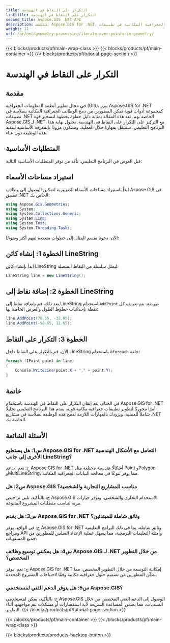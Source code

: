 ```yaml
---
title: التكرار على النقاط في الهندسة
linktitle: التكرار على النقاط في الهندسة
second_title: Aspose.GIS .NET API
description: استكشف Aspose.GIS for .NET، وهي مجموعة أدوات قوية للتكامل السلس للوظائف الجغرافية المكانية في تطبيقات .NET الخاصة بك.
weight: 11
url: /ar/net/geometry-processing/iterate-over-points-in-geometry/
---
```


{{< blocks/products/pf/main-wrap-class >}}
{{< blocks/products/pf/main-container >}}
{{< blocks/products/pf/tutorial-page-section >}}

# التكرار على النقاط في الهندسة

## مقدمة

في مجال تطوير أنظمة المعلومات الجغرافية (GIS)، يبرز Aspose.GIS for .NET كمجموعة أدوات قوية تمكن المطورين من دمج الوظائف الجغرافية المكانية بسلاسة في تطبيقات .NET الخاصة بهم. تعد هذه المقالة بمثابة دليل خطوة بخطوة لتسخير قوة Aspose.GIS لـ .NET، مع التركيز على التكرار على النقاط في الهندسة. بحلول نهاية هذا البرنامج التعليمي، ستتنقل بمهارة خلال العملية، وستكون مزودًا بالمعرفة الأساسية لتنفيذ هذه الوظيفة دون عناء.

## المتطلبات الأساسية

قبل الغوص في البرنامج التعليمي، تأكد من توفر المتطلبات الأساسية التالية:

## استيراد مساحات الأسماء

ابدأ باستيراد مساحات الأسماء الضرورية لتمكين الوصول إلى وظائف Aspose.GIS في تطبيق .NET الخاص بك:

```csharp
using Aspose.Gis.Geometries;
using System;
using System.Collections.Generic;
using System.Linq;
using System.Text;
using System.Threading.Tasks;
```

الآن، دعونا نقسم المثال إلى خطوات متعددة لفهم أكثر وضوحًا:

## الخطوة 1: إنشاء كائن LineString

ابدأ بإنشاء كائن LineString ليمثل سلسلة من النقاط المتصلة:

```csharp
LineString line = new LineString();
```

## الخطوة 2: إضافة نقاط إلى LineString

 بعد ذلك، قم بإضافة نقاط إلى LineString باستخدام`AddPoint` طريقة. يتم تعريف كل نقطة بإحداثيات خطوط الطول والعرض الخاصة بها:

```csharp
line.AddPoint(78.65, -32.65);
line.AddPoint(-98.65, 12.65);
```

## الخطوة 3: التكرار على النقاط

الآن، قم بالتكرار على النقاط داخل LineString باستخدام a`foreach` حلقة:

```csharp
foreach (IPoint point in line)
{
    Console.WriteLine(point.X + "," + point.Y);
}
```

## خاتمة

في الختام، يعد إتقان التكرار على النقاط في الهندسة باستخدام Aspose.GIS for .NET أمرًا محوريًا لتطوير تطبيقات جغرافية مكانية قوية. يقدم هذا البرنامج التعليمي تحليلًا شاملاً للعملية، ويزودك بالمهارات اللازمة لدمج هذه الوظيفة بسلاسة في مشاريع .NET الخاصة بك.

## الأسئلة الشائعة

### س1: هل يستطيع Aspose.GIS for .NET التعامل مع الأشكال الهندسية الأخرى إلى جانب LineString؟

ج: نعم، يدعم Aspose.GIS for .NET أشكالًا هندسية مختلفة مثل Point وPolygon وMultiLineString، مما يوفر تنوعًا في معالجة البيانات الجغرافية المكانية.

### س2: هل Aspose.GIS مناسب للمشاريع التجارية والشخصية؟

ج: بالتأكيد، تلبي تراخيص Aspose.GIS الاستخدام التجاري والشخصي، وتوفر خيارات مرنة لتناسب متطلبات المشروع المتنوعة.

### س3: هل يقدم Aspose.GIS for .NET وثائق شاملة للمبتدئين؟

ج: في الواقع، يوفر Aspose.GIS for .NET وثائق شاملة، بما في ذلك البرامج التعليمية ومراجع API وأمثلة التعليمات البرمجية، مما يسهل عملية الإعداد السلس للمطورين من جميع المستويات.

### س4: هل يمكنني توسيع وظائف Aspose.GIS لـ .NET من خلال التطوير المخصص؟

ج: نعم، يوفر Aspose.GIS for .NET إمكانية التوسعة من خلال التطوير المخصص، مما يمكّن المطورين من تصميم حلول جغرافية مكانية وفقًا لاحتياجات المشروع المحددة.

### س5: هل يتوفر الدعم الفني لمستخدمي Aspose.GIS؟

ج: بالتأكيد، يمكن لمستخدمي Aspose.GIS الوصول إلى الدعم الفني المخصص من خلال المنتديات، مما يضمن المساعدة السريعة لأية استفسارات أو مشكلات تتم مواجهتها أثناء التطوير.
{{< /blocks/products/pf/tutorial-page-section >}}

{{< /blocks/products/pf/main-container >}}
{{< /blocks/products/pf/main-wrap-class >}}

{{< blocks/products/products-backtop-button >}}
